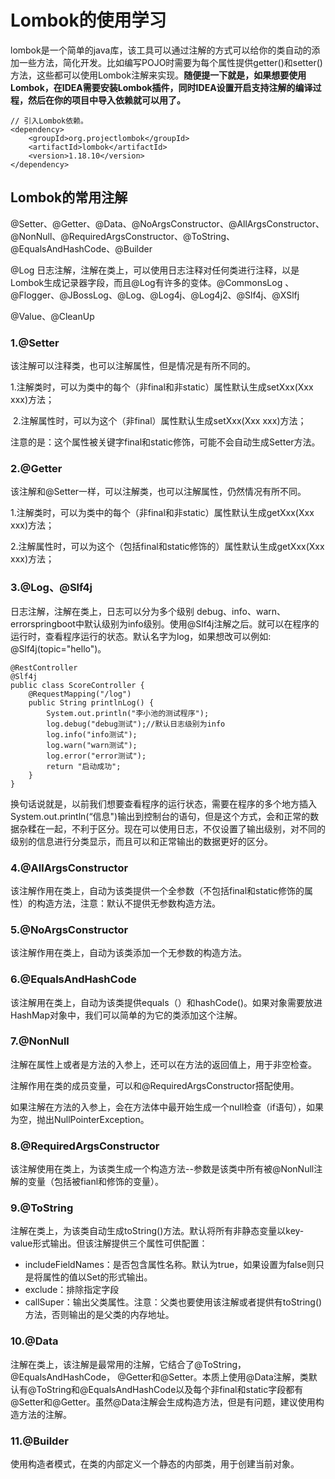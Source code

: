 # Lombok的使用学习

​		lombok是一个简单的java库，该工具可以通过注解的方式可以给你的类自动的添加一些方法，简化开发。比如编写POJO时需要为每个属性提供getter()和setter()方法，这些都可以使用Lombok注解来实现。**随便提一下就是，如果想要使用Lombok，在IDEA需要安装Lombok插件，同时IDEA设置开启支持注解的编译过程，然后在你的项目中导入依赖就可以用了。**

```
// 引入Lombok依赖。
<dependency>
    <groupId>org.projectlombok</groupId>
    <artifactId>lombok</artifactId>
    <version>1.18.10</version>
</dependency>
```

## Lombok的常用注解

@Setter、@Getter、@Data、@NoArgsConstructor、@AllArgsConstructor、@NonNull、@RequiredArgsConstructor、@ToString、@EqualsAndHashCode、@Builder

@Log      日志注解，注解在类上，可以使用日志注释对任何类进行注释，以是Lombok生成记录器字段，而且@Log有许多的变体。@CommonsLog 、@Flogger、@JBossLog、@Log、@Log4j、@Log4j2、@Slf4j、@XSlfj

@Value、@CleanUp

### 1.@Setter

该注解可以注释类，也可以注解属性，但是情况是有所不同的。

​	1.注解类时，可以为类中的每个（非final和非static）属性默认生成setXxx(Xxx xxx)方法；

​    2.注解属性时，可以为这个（非final）属性默认生成setXxx(Xxx xxx)方法；

注意的是：这个属性被关键字final和static修饰，可能不会自动生成Setter方法。

### 2.@Getter

该注解和@Setter一样，可以注解类，也可以注解属性，仍然情况有所不同。

​	1.注解类时，可以为类中的每个（非final和非static）属性默认生成getXxx(Xxx xxx)方法；

​	2.注解属性时，可以为这个（包括final和static修饰的）属性默认生成getXxx(Xxx xxx)方法；

### 3.@Log、@Slf4j

日志注解，注解在类上，日志可以分为多个级别 debug、info、warn、errorspringboot中默认级别为info级别。使用@Slf4j注解之后。就可以在程序的运行时，查看程序运行的状态。默认名字为log，如果想改可以例如: @Slf4j(topic="hello")。 

```
@RestController
@Slf4j
public class ScoreController {
    @RequestMapping("/log")
    public String printlnLog() {
        System.out.println("李小池的测试程序");
        log.debug("debug测试");//默认日志级别为info  
        log.info("info测试");
        log.warn("warn测试");
        log.error("error测试");
        return "启动成功";
    }
}
```

换句话说就是，以前我们想要查看程序的运行状态，需要在程序的多个地方插入System.out.println(“信息")输出到控制台的语句，但是这个方式，会和正常的数据杂糅在一起，不利于区分。现在可以使用日志，不仅设置了输出级别，对不同的级别的信息进行分类显示，而且可以和正常输出的数据更好的区分。

### 4.@AllArgsConstructor

该注解作用在类上，自动为该类提供一个全参数（不包括final和static修饰的属性）的构造方法，注意：默认不提供无参数构造方法。

### 5.@NoArgsConstructor

该注解作用在类上，自动为该类添加一个无参数的构造方法。

### 6.@EqualsAndHashCode

该注解用在类上，自动为该类提供equals（）和hashCode()。如果对象需要放进HashMap对象中，我们可以简单的为它的类添加这个注解。

### 7.@NonNull

注解在属性上或者是方法的入参上，还可以在方法的返回值上，用于非空检查。

注解作用在类的成员变量，可以和@RequiredArgsConstructor搭配使用。

如果注解在方法的入参上，会在方法体中最开始生成一个null检查（if语句），如果为空，抛出NullPointerException。

### 8.@RequiredArgsConstructor

该注解使用在类上，为该类生成一个构造方法--参数是该类中所有被@NonNull注解的变量（包括被fianl和修饰的变量）。

### 9.@ToString

注解在类上，为该类自动生成toString()方法。默认将所有非静态变量以key-value形式输出。但该注解提供三个属性可供配置：

- includeFieldNames：是否包含属性名称。默认为true，如果设置为false则只是将属性的值以Set的形式输出。
- exclude：排除指定字段
- callSuper：输出父类属性。注意：父类也要使用该注解或者提供有toString()方法，否则输出的是父类的内存地址。

### 10.@Data

注解在类上，该注解是最常用的注解，它结合了@ToString，@EqualsAndHashCode， @Getter和@Setter。本质上使用@Data注解，类默认有@ToString和@EqualsAndHashCode以及每个非final和static字段都有@Setter和@Getter。虽然@Data注解会生成构造方法，但是有问题，建议使用构造方法的注解。

### 11.@Builder

使用构造者模式，在类的内部定义一个静态的内部类，用于创建当前对象。